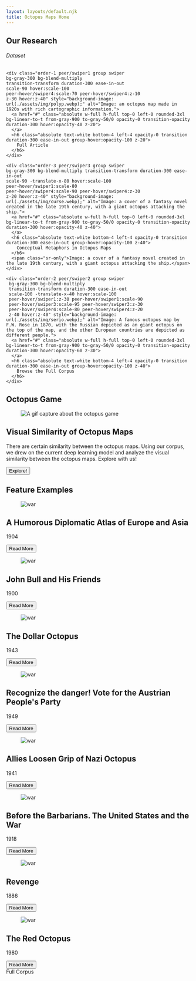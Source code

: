 ```yaml
---
layout: layouts/default.njk
title: Octopus Maps Home
---
```


<section class= "flex pt-8 justify-center">
  <h1 class="text-3xl font-bold">Our Research</h1>
</section>

<div class="flex flex-row w-dvw py-16 px-[min(5vw,40)] justify-center items-center place-content-between -space-x-20 translate-x-105">
    <div class="order-4 peer/swiper4 group swiper
    bg-gray-300 bg-blend-multiply transition-transform duration-300 ease-in-out 
    scale-82 -translate-x-130 
    hover:scale-100 
    peer-hover/swiper1:scale-70 
    peer-hover/swiper3:scale-95 peer-hover/swiper3:z-20
    z-10 hover:z-40" style="background-image: url(./assets/img/guerre.webp);" alt="Image: an octopus map made in 1920s with rich cartographic information.">
     <a href="#" class="absolute w-full h-full top-0 left-0 rounded-3xl bg-linear-to-t from-gray-900 to-gray-50/0 opacity-0 transition-opacity duration-300 hover:opacity-40 z-40">
     </a>
     <h6 class="absolute text-white bottom-4 left-4 opacity-0 transition duration-300 ease-in-out group-hover:opacity-100 z-40">
       Dataset
     </h6>
   </div>
   
    <div class="order-1 peer/swiper1 group swiper
    bg-gray-300 bg-blend-multiply 
    transition-transform duration-300 ease-in-out 
    scale-90 hover:scale-100
    peer-hover/swiper4:scale-70 peer-hover/swiper4:z-10
    z-30 hover:z-40" style="background-image: url(./assets/img/polyp.webp);" alt="Image: an octopus map made in 1920s with rich cartographic information.">
      <a href="#" class="absolute w-full h-full top-0 left-0 rounded-3xl bg-linear-to-t from-gray-900 to-gray-50/0 opacity-0 transition-opacity duration-300 hover:opacity-40 z-20">
      </a>
      <h6 class="absolute text-white bottom-4 left-4 opacity-0 transition duration-300 ease-in-out group-hover:opacity-100 z-20">
        Full Article
      </h6>
    </div>

    <div class="order-3 peer/swiper3 group swiper
    bg-gray-300 bg-blend-multiply transition-transform duration-300 ease-in-out 
    scale-90 -translate-x-80 hover:scale-100 
    peer-hover/swiper1:scale-80 
    peer-hover/swiper4:scale-90 peer-hover/swiper4:z-30
    z-20 hover:z-40" style="background-image: url(./assets/img/curse.webp);" alt="Image: a cover of a fantasy novel created in the late 19th century, with a giant octopus attacking the ship.">
      <a href="#" class="absolute w-full h-full top-0 left-0 rounded-3xl bg-linear-to-t from-gray-900 to-gray-50/0 opacity-0 transition-opacity duration-300 hover:opacity-40 z-40">
      </a>
      <h6 class="absolute text-white bottom-4 left-4 opacity-0 transition duration-300 ease-in-out group-hover:opacity-100 z-40">
        Conceptual Metaphors in Octopus Maps
      </h6>
      <span class="sr-only">Image: a cover of a fantasy novel created in the late 19th century, with a giant octopus attacking the ship.</span>
    </div>

    <div class="order-2 peer/swiper2 group swiper
     bg-gray-300 bg-blend-multiply  
     transition-transform duration-300 ease-in-out 
     scale-100 -translate-x-40 hover:scale-100
     peer-hover/swiper1:z-30 peer-hover/swiper1:scale-90 
     peer-hover/swiper3:scale-95 peer-hover/swiper3:z-30
     peer-hover/swiper4:scale-80 peer-hover/swiper4:z-20
     z-40 hover:z-40" style="background-image: url(./assets/img/serio.webp);" alt="Image: A famous octopus map by F.W. Rose in 1870, with the Russian depicted as an giant octopus on the top of the map, and the other European countries are depicted as different people.">
      <a href="#" class="absolute w-full h-full top-0 left-0 rounded-3xl bg-linear-to-t from-gray-900 to-gray-50/0 opacity-0 transition-opacity duration-300 hover:opacity-60 z-30">
      </a>
      <h6 class="absolute text-white bottom-4 left-4 opacity-0 transition duration-300 ease-in-out group-hover:opacity-100 z-40">
        Browse the Full Corpus
      </h6>
    </div>
</div>

<section
  class="hero min-h-150"
  style="background-image: url(./assets/img/dollar.webp);"
>
  <div class="hero-overlay bg-neutral/80"></div>
  <div class="hero-content flex-col px-12 space-y-5">
    <div>
      <h1 class="text-3xl font-bold text-base-100">Octopus Game</h1>
    </div>
    <div class="card card-side bg-base-100/90 shadow-sm">
      <figure class="w-1/2">
        <img
          src="assets/img/similarity.gif"
          alt="A gif capture about the octopus game" />
      </figure>
      <div class="card-body w-1/2 p-12 lg:p-24">
        <h2 class="card-title lg:text-4xl">Visual Similarity of Octopus Maps</h2>
        <p>There are certain similarity between the octopus maps. Using our corpus, we drew on the current deep learning model and analyze the visual similarity between the octopus maps. Explore with us!</p>
        <div class="justify-end card-actions">
          <button class="btn btn-primary">Explore!</button>
        </div>
      </div>
    </div>
  </div>
</section>

<section class="bg-linear-to-b from-gray-400 to-gray-50/0 py-8">
  <div class= "flex pt-8 justify-center">
    <h1 class="text-3xl font-bold text-base-100">Feature Examples</h1>
  </div>
  <div class="grid sm:grid-cols-2 md:grid-cols-3 lg:grid-cols-4 gap-4 p-12">
    <article class="card bg-base-100 shadow-sm transition-all ease-in-out hover:-translate-0.5 hover:shadow-2xl">
      <figure href="#">
        <img
          class="aspect-1/1 object-cover transition-transform ease-in-out hover:scale-105"
          src="assets/img/humorous.webp"
          alt="war" />
      </figure>
      <div class="card-body">
        <h2 class="card-title">A Humorous Diplomatic Atlas of Europe and Asia</h2>
        <p>1904</p>
              <div class="card-actions justify-end">
        <button class="btn btn-soft btn-sm">Read More</button>
      </div>
      </div>
    </article>
    <article class="card bg-base-100 shadow-sm transition-all ease-in-out hover:-translate-0.5 hover:shadow-2xl">
      <figure href="#">
        <img
          class="aspect-1/1 object-cover transition-transform ease-in-out hover:scale-105"
          src="assets/img/john.webp"
          alt="war" />
      </figure>
      <div class="card-body">
        <h2 class="card-title">John Bull and His Friends</h2>
        <p>1900</p>
              <div class="card-actions justify-end">
        <button class="btn btn-soft btn-sm">Read More</button>
      </div>
      </div>
    </article>
    <article class="card bg-base-100 shadow-sm transition-all ease-in-out hover:-translate-0.5 hover:shadow-2xl">
      <figure href="#">
        <img
          class="aspect-1/1 object-cover transition-transform ease-in-out hover:scale-105"
          src="assets/img/dollar.webp"
          alt="war" />
      </figure>
      <div class="card-body">
        <h2 class="card-title">The Dollar Octopus</h2>
        <p>1943</p>
              <div class="card-actions justify-end">
        <button class="btn btn-soft btn-sm">Read More</button>
      </div>
      </div>
    </article>
    <article class="card bg-base-100 shadow-sm transition-all ease-in-out hover:-translate-0.5 hover:shadow-2xl">
      <figure href="#">
        <img
          class="aspect-1/1 object-cover transition-transform ease-in-out hover:scale-105"
          src="assets/img/danger.webp"
          alt="war" />
      </figure>
      <div class="card-body">
        <h2 class="card-title">Recognize the danger! Vote for the Austrian People's Party</h2>
        <p>1949</p>
              <div class="card-actions justify-end">
        <button class="btn btn-soft btn-sm">Read More</button>
      </div>
      </div>
    </article>
    <article class="card bg-base-100 shadow-sm transition-all ease-in-out hover:-translate-0.5 hover:shadow-2xl">
      <figure href="#">
        <img
          class="aspect-1/1 object-cover transition-transform ease-in-out hover:scale-105"
          src="assets/img/allies.webp"
          alt="war" />
      </figure>
      <div class="card-body">
        <h2 class="card-title">Allies Loosen Grip of Nazi Octopus </h2>
        <p>1941</p>
              <div class="card-actions justify-end">
        <button class="btn btn-soft btn-sm">Read More</button>
      </div>
      </div>
    </article>
    <article class="card bg-base-100 shadow-sm transition-all ease-in-out hover:-translate-0.5 hover:shadow-2xl">
      <figure href="#">
        <img
          class="aspect-1/1 object-cover transition-transform ease-in-out hover:scale-105"
          src="assets/img/barbarians.webp"
          alt="war" />
      </figure>
      <div class="card-body">
        <h2 class="card-title">Before the Barbarians. The United States and the War</h2>
        <p>1918</p>
              <div class="card-actions justify-end">
        <button class="btn btn-soft btn-sm">Read More</button>
      </div>
      </div>
    </article>
    <article class="card bg-base-100 shadow-sm transition-all ease-in-out hover:-translate-0.5 hover:shadow-2xl">
      <figure href="#">
        <img
          class="aspect-1/1 object-cover transition-transform ease-in-out hover:scale-105"
          src="assets/img/revenge.webp"
          alt="war" />
      </figure>
      <div class="card-body">
        <h2 class="card-title">Revenge</h2>
        <p>1886</p>
              <div class="card-actions justify-end">
        <button class="btn btn-soft btn-sm">Read More</button>
      </div>
      </div>
    </article>
    <article class="card bg-base-100 shadow-sm transition-all ease-in-out hover:-translate-0.5 hover:shadow-2xl">
      <figure href="#">
        <img
          class="aspect-1/1 object-cover transition-transform ease-in-out hover:scale-105"
          src="assets/img/british.webp"
          alt="war" />
      </figure>
      <div class="card-body">
        <h2 class="card-title">The Red Octopus</h2>
        <p>1980</p>
              <div class="card-actions justify-end">
        <button class="btn btn-soft btn-sm">Read More</button>
      </div>
      </div>
    </article>
  </div>
  <div class="flex justify-center">
    <btn class="btn btn-secondary btn-wide">Full Corpus</btn>
  </div>
</section>